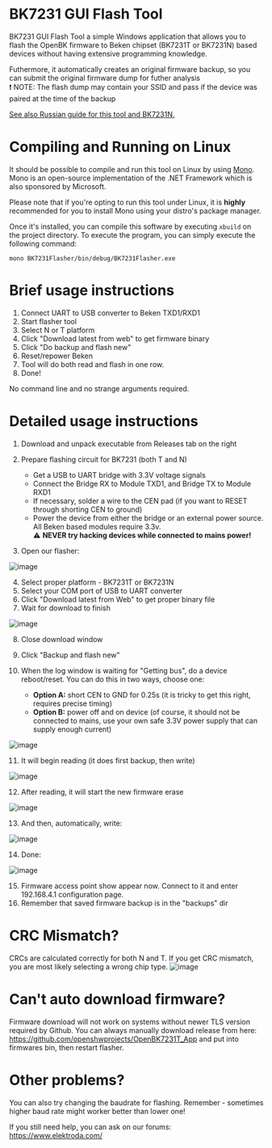 # BK7231 GUI Flash Tool

BK7231 GUI Flash Tool a simple Windows application that allows you to flash the OpenBK firmware to Beken chipset (BK7231T or BK7231N) based devices without having extensive programming knowledge.

Futhermore, it automatically creates an original firmware backup, so you can submit the original firmware dump for futher analysis  
❗ NOTE: The flash dump may contain your SSID and pass if the device was paired at the time of the backup

[See also Russian guide for this tool and BK7231N.](https://www.v-elite.ru/t34)

# Compiling and Running on Linux

It should be possible to compile and run this tool on Linux by using [Mono](https://www.mono-project.com/). Mono is an open-source implementation of the .NET Framework which is also sponsored by Microsoft.

Please note that if you're opting to run this tool under Linux, it is **highly** recommended for you to install Mono using your distro's package manager.

Once it's installed, you can compile this software by executing `xbuild` on the project directory. To execute the program, you can simply execute the following command:

`mono BK7231Flasher/bin/debug/BK7231Flasher.exe`

# Brief usage instructions

1. Connect UART to USB converter to Beken TXD1/RXD1
2. Start flasher tool
3. Select N or T platform
4. Click "Download latest from web" to get firmware binary
5. Click "Do backup and flash new"
6. Reset/repower Beken
7. Tool will do both read and flash in one row. 
8. Done!

No command line and no strange arguments required.

# Detailed usage instructions

1. Download and unpack executable from Releases tab on the right
2. Prepare flashing circuit for BK7231 (both T and N)

    - Get a USB to UART bridge with 3.3V voltage signals
    - Connect the Bridge RX to Module TXD1, and Bridge TX to Module RXD1
    - If necessary, solder a wire to the CEN pad (if you want to RESET through shorting CEN to ground)
    - Power the device from either the bridge or an external power source. All Beken based modules require 3.3v.  
      ⚠️ **NEVER try hacking devices while connected to mains power!** 

3. Open our flasher:

![image](https://user-images.githubusercontent.com/85486843/210281085-6141160b-df6d-486c-b574-ef784f5cbd56.png)

4. Select proper platform - BK7231T or BK7231N
5. Select your COM port of USB to UART converter
6. Click "Download latest from Web" to get proper binary file
7. Wait for download to finish

![image](https://user-images.githubusercontent.com/85486843/210281125-a3e25ab2-3144-4e02-a30c-6e135ecefd24.png)

8. Close download window
9. Click "Backup and flash new"
10. When the log window is waiting for "Getting bus", do a device reboot/reset. You can do this in two ways, choose one:

    - **Option A:** short CEN to GND for 0.25s (it is tricky to get this right, requires precise timing)
    - **Option B:** power off and on device (of course, it should not be connected to mains, use your own safe 3.3V power supply that can supply enough current)
  
![image](https://user-images.githubusercontent.com/85486843/210281194-27decf09-723e-41f7-8b47-6fe2b6bb4857.png)

11. It will begin reading (it does first backup, then write)

![image](https://user-images.githubusercontent.com/85486843/210281251-cd69ddab-f0ab-4389-8476-0eb33045aa76.png)

12. After reading, it will start the new firmware erase

![image](https://user-images.githubusercontent.com/85486843/210281467-10129860-61da-4420-a9aa-9910f0e57099.png)

13. And then, automatically, write:

![image](https://user-images.githubusercontent.com/85486843/210281482-0eb62054-f44e-4c10-959a-65f4147cefca.png)

14. Done:

![image](https://user-images.githubusercontent.com/85486843/210281504-b592db7d-9e6e-47f9-81fc-3619a2f00204.png)

15. Firmware access point show appear now. Connect to it and enter 192.168.4.1 configuration page.
16. Remember that saved firmware backup is in the "backups" dir

# CRC Mismatch?
CRCs are calculated correctly for both N and T. If you get CRC mismatch, you are most likely selecting a wrong chip type.
![image](https://user-images.githubusercontent.com/85486843/210281290-31d037f5-61c1-403b-a9c5-891fbda75914.png)

# Can't auto download firmware?
Firmware download will not work on systems without newer TLS version required by Github. You can always manually download release from here:
https://github.com/openshwprojects/OpenBK7231T_App
and put into firmwares bin, then restart flasher.


# Other problems?
You can also try changing the baudrate for flashing. Remember - sometimes higher baud rate might worker better than lower one!

If you still need help, you can ask on our forums: https://www.elektroda.com/

